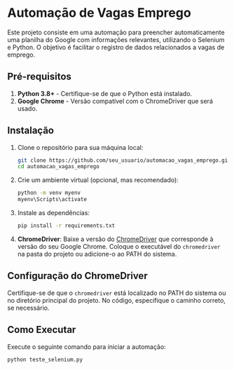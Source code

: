 # Automação de Vagas Emprego

Este projeto consiste em uma automação para preencher automaticamente uma planilha do Google com informações relevantes, utilizando o Selenium e Python. O objetivo é facilitar o registro de dados relacionados a vagas de emprego.

## Pré-requisitos

1. **Python 3.8+** - Certifique-se de que o Python está instalado.
2. **Google Chrome** - Versão compatível com o ChromeDriver que será usado.

## Instalação

1. Clone o repositório para sua máquina local:
    ```bash
    git clone https://github.com/seu_usuario/automacao_vagas_emprego.git
    cd automacao_vagas_emprego
    ```

2. Crie um ambiente virtual (opcional, mas recomendado):
    ```bash
    python -m venv myenv
    myenv\Scripts\activate      
    ```

3. Instale as dependências:
    ```bash
    pip install -r requirements.txt
    ```

4. **ChromeDriver**: Baixe a versão do [ChromeDriver](https://chromedriver.chromium.org/downloads) que corresponde à versão do seu Google Chrome. Coloque o executável do `chromedriver` na pasta do projeto ou adicione-o ao PATH do sistema.

## Configuração do ChromeDriver

Certifique-se de que o `chromedriver` está localizado no PATH do sistema ou no diretório principal do projeto. No código, especifique o caminho correto, se necessário.

## Como Executar

Execute o seguinte comando para iniciar a automação:
```bash
python teste_selenium.py
